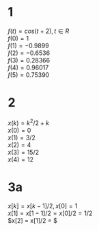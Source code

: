 
# 1
$f(t) = cos(t+2), t ∈ R$ <br>
$f(0) = 1$ <br>
$f(1) = -0.9899$ <br>
$f(2) = -0.6536$ <br>
$f(3) = 0.28366$ <br>
$f(4) = 0.96017$ <br>
$f(5) = 0.75390$ <br>

# 2
$x(k)= k^2/2 + k$ <br>
$x(0) = 0$ <br>
$x(1) = 3/2$  
$x(2) = 4$  
$x(3) = 15/2$  
$x(4) = 12$  

# 3a
$x[k] = x[k − 1]/2, x[0] = 1$  
$x[1] = x[1-1]/2 = x[0]/2 = 1/2$  
$x[2] = x[1]/2 = $  